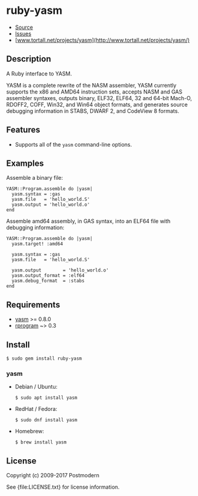# ruby-yasm

* [Source](https://github.com/sophsec/ruby-yasm/)
* [Issues](https://github.com/sophsec/ruby-yasm/issues)
* [www.tortall.net/projects/yasm](http://www.tortall.net/projects/yasm/)

## Description

A Ruby interface to YASM.

YASM is a complete rewrite of the NASM assembler, YASM currently supports
the x86 and AMD64 instruction sets, accepts NASM and GAS assembler syntaxes,
outputs binary, ELF32, ELF64, 32 and 64-bit Mach-O, RDOFF2, COFF, Win32,
and Win64 object formats, and generates source debugging information in
STABS, DWARF 2, and CodeView 8 formats.

## Features

* Supports all of the `yasm` command-line options.

## Examples

Assemble a binary file:

    YASM::Program.assemble do |yasm|
      yasm.syntax = :gas
      yasm.file   = 'hello_world.S'
      yasm.output = 'hello_world.o'
    end

Assemble amd64 assembly, in GAS syntax, into an ELF64 file with
debugging information:

    YASM::Program.assemble do |yasm|
      yasm.target! :amd64

      yasm.syntax = :gas
      yasm.file   = 'hello_world.S'

      yasm.output        = 'hello_world.o'
      yasm.output_format = :elf64
      yasm.debug_format  = :stabs
    end

## Requirements

* [yasm](http://www.tortall.net/projects/yasm/) >= 0.8.0
* [rprogram](http://rprogram.rubyforge.org/) ~> 0.3

## Install

    $ sudo gem install ruby-yasm

### yasm

* Debian / Ubuntu:

      $ sudo apt install yasm

* RedHat / Fedora:

      $ sudo dnf install yasm

* Homebrew:

      $ brew install yasm

## License

Copyright (c) 2009-2017 Postmodern

See {file:LICENSE.txt} for license information.
